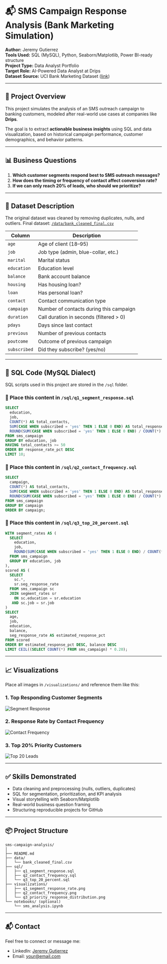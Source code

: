 
# 📬 SMS Campaign Response Analysis (Bank Marketing Simulation)

**Author:** Jeremy Gutierrez  
**Tools Used:** SQL (MySQL), Python, Seaborn/Matplotlib, Power BI-ready structure  
**Project Type:** Data Analyst Portfolio  
**Target Role:** AI-Powered Data Analyst at Drips  
**Dataset Source:** UCI Bank Marketing Dataset ([link](https://archive.ics.uci.edu/ml/datasets/bank+marketing))

---

## 🧠 Project Overview

This project simulates the analysis of an SMS outreach campaign to banking customers, modeled after real-world use cases at companies like **Drips**.

The goal is to extract **actionable business insights** using SQL and data visualization, based on historical campaign performance, customer demographics, and behavior patterns.

---

## 📊 Business Questions

1. **Which customer segments respond best to SMS outreach messages?**
2. **How does the timing or frequency of contact affect conversion rate?**
3. **If we can only reach 20% of leads, who should we prioritize?**

---

## 💾 Dataset Description

The original dataset was cleaned by removing duplicates, nulls, and outliers. Final dataset: [`/data/bank_cleaned_final.csv`](./data/bank_cleaned_final.csv)

| Column         | Description                              |
|----------------|------------------------------------------|
| `age`          | Age of client (18–95)                    |
| `job`          | Job type (admin, blue-collar, etc.)      |
| `marital`      | Marital status                           |
| `education`    | Education level                          |
| `balance`      | Bank account balance                     |
| `housing`      | Has housing loan?                        |
| `loan`         | Has personal loan?                       |
| `contact`      | Contact communication type               |
| `campaign`     | Number of contacts during this campaign  |
| `duration`     | Call duration in seconds (filtered > 0)  |
| `pdays`        | Days since last contact                  |
| `previous`     | Number of previous contacts              |
| `poutcome`     | Outcome of previous campaign             |
| `subscribed`   | Did they subscribe? (yes/no)             |

---

## 🧮 SQL Code (MySQL Dialect)

SQL scripts used in this project are stored in the `/sql` folder.

### 📁 Place this content in `/sql/q1_segment_response.sql`
```sql
SELECT
  education,
  job,
  COUNT(*) AS total_contacts,
  SUM(CASE WHEN subscribed = 'yes' THEN 1 ELSE 0 END) AS total_responses,
  ROUND(SUM(CASE WHEN subscribed = 'yes' THEN 1 ELSE 0 END) / COUNT(*) * 100, 2) AS response_rate_pct
FROM sms_campaign
GROUP BY education, job
HAVING total_contacts >= 50
ORDER BY response_rate_pct DESC
LIMIT 10;
```

### 📁 Place this content in `/sql/q2_contact_frequency.sql`
```sql
SELECT
  campaign,
  COUNT(*) AS total_contacts,
  SUM(CASE WHEN subscribed = 'yes' THEN 1 ELSE 0 END) AS total_responses,
  ROUND(SUM(CASE WHEN subscribed = 'yes' THEN 1 ELSE 0 END) / COUNT(*) * 100, 2) AS response_rate_pct
FROM sms_campaign
GROUP BY campaign
ORDER BY campaign;
```

### 📁 Place this content in `/sql/q3_top_20_percent.sql`
```sql
WITH segment_rates AS (
  SELECT
    education,
    job,
    ROUND(SUM(CASE WHEN subscribed = 'yes' THEN 1 ELSE 0 END) / COUNT(*) * 100, 2) AS seg_response_rate
  FROM sms_campaign
  GROUP BY education, job
),
scored AS (
  SELECT
    sc.*,
    sr.seg_response_rate
  FROM sms_campaign sc
  JOIN segment_rates sr
    ON sc.education = sr.education
   AND sc.job = sr.job
)
SELECT
  age,
  job,
  education,
  balance,
  seg_response_rate AS estimated_response_pct
FROM scored
ORDER BY estimated_response_pct DESC, balance DESC
LIMIT CEIL((SELECT COUNT(*) FROM sms_campaign) * 0.20);
```

---

## 📈 Visualizations

Place all images in `/visualizations/` and reference them like this:

### 1. Top Responding Customer Segments
![Segment Response](./visualizations/q1_segment_response_rate.png)

### 2. Response Rate by Contact Frequency
![Contact Frequency](./visualizations/q2_contact_frequency.png)

### 3. Top 20% Priority Customers
![Top 20 Leads](./visualizations/q3_priority_response_distribution.png)

---

## ✅ Skills Demonstrated

- Data cleaning and preprocessing (nulls, outliers, duplicates)
- SQL for segmentation, prioritization, and KPI analysis
- Visual storytelling with Seaborn/Matplotlib
- Real-world business question framing
- Structuring reproducible projects for GitHub

---

## 📦 Project Structure

```
sms-campaign-analysis/
│
├── README.md
├── data/
│   └── bank_cleaned_final.csv
├── sql/
│   ├── q1_segment_response.sql
│   ├── q2_contact_frequency.sql
│   └── q3_top_20_percent.sql
├── visualizations/
│   ├── q1_segment_response_rate.png
│   ├── q2_contact_frequency.png
│   └── q3_priority_response_distribution.png
└── notebooks/ (optional)
    └── sms_analysis.ipynb
```

---

## 📬 Contact

Feel free to connect or message me:
- LinkedIn: [Jeremy Gutierrez](#)
- Email: your@email.com
